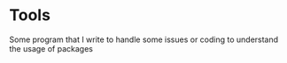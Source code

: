 # Tools

Some program that I write to handle some issues or coding to understand the usage of packages
